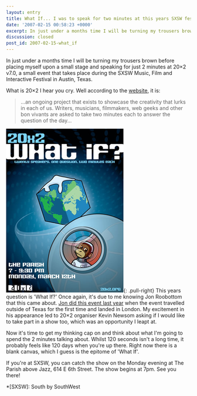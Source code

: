 ```yaml
---
layout: entry
title: What If... I was to speak for two minutes at this years SXSW festival?
date: '2007-02-15 00:58:23 +0000'
excerpt: In just under a months time I will be turning my trousers brown before placing myself upon a small stage and speaking for just 2 minutes at 20x2, a small event that takes place during SXSW.
discussion: closed
post_id: 2007-02-15-what_if
---
```

In just under a months time I will be turning my trousers brown before placing myself upon a small stage and speaking for just 2 minutes at 20×2 v7.0, a small event that takes place during the SXSW Music, Film and Interactive Festival in Austin, Texas.

What is 20×2 I hear you cry. Well according to the [website][1], it is:

> ...an ongoing project that exists to showcase the creativity that lurks in each of us. Writers, musicians, filmmakers, web geeks and other bon vivants are asked to take two minutes each to answer the question of the day...

![Poster for 20x2 7.0: What If?](/assets/images/2007/02/20x2.jpg){: .pull-right} This years question is 'What If?' Once again, it's due to me knowing Jon Roobottom that this came about. [Jon did this event last year][2] when the event travelled outside of Texas for the first time and landed in London. My excitement in his appearance led to 20×2 organiser Kevin Newsom asking if I would like to take part in a show too, which was an opportunity I leapt at.

Now it's time to get my thinking cap on and think about what I'm going to spend the 2 minutes talking about. Whilst 120 seconds isn't a long time, it probably feels like 120 days when you're up there. Right now there is a blank canvas, which I guess is the epitome of 'What If'.

If you're at SXSW, you can catch the show on the Monday evening at The Parish above Jazz, 614 E 6th Street. The show begins at 7pm. See you there!

[1]: http://www.20x2.org/
[2]: http://www.roobottom.com/2006/11/21/where-am-i/

*[SXSW]: South by SouthWest